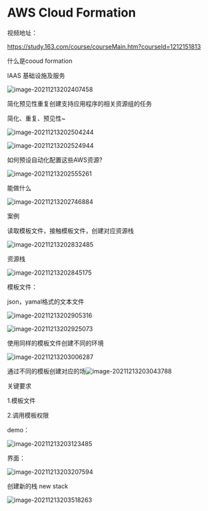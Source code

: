 # AWS Cloud Formation

视频地址：

https://study.163.com/course/courseMain.htm?courseId=1212151813



什么是cooud formation

IAAS 基础设施及服务

![image-20211213202407458](_assets/AWS%20Cloud%20Formation/image-20211213202407458.png)

简化预见性重复创建支持应用程序的相关资源组的任务

简化、重复、预见性~



![image-20211213202504244](_assets/AWS%20Cloud%20Formation/image-20211213202504244.png)



![image-20211213202524944](_assets/AWS%20Cloud%20Formation/image-20211213202524944.png)

如何预设自动化配置这些AWS资源?

![image-20211213202555261](_assets/AWS%20Cloud%20Formation/image-20211213202555261.png)



能做什么

![image-20211213202746884](_assets/AWS%20Cloud%20Formation/image-20211213202746884.png)





案例

读取模板文件，接触模板文件，创建对应资源栈



![image-20211213202832485](_assets/AWS%20Cloud%20Formation/image-20211213202832485.png)



资源栈

![image-20211213202845175](_assets/AWS%20Cloud%20Formation/image-20211213202845175.png)





模板文件：

json，yamal格式的文本文件

![image-20211213202905316](_assets/AWS%20Cloud%20Formation/image-20211213202905316.png)

![image-20211213202925073](_assets/AWS%20Cloud%20Formation/image-20211213202925073.png)

使用同样的模板文件创建不同的环境

![image-20211213203006287](_assets/AWS%20Cloud%20Formation/image-20211213203006287.png)



通过不同的模板创建对应的场![image-20211213203043788](_assets/AWS%20Cloud%20Formation/image-20211213203043788.png)



关键要求

1.模板文件

2.调用模板权限





demo：

![image-20211213203123485](_assets/AWS%20Cloud%20Formation/image-20211213203123485.png)

界面：

![image-20211213203207594](_assets/AWS%20Cloud%20Formation/image-20211213203207594.png)

创建新的栈 new stack



![image-20211213203518263](_assets/AWS%20Cloud%20Formation/image-20211213203518263.png)











